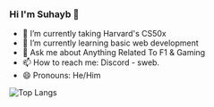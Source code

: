 ### Hi I'm Suhayb 👋

- 🔭 I’m currently taking Harvard's CS50x
- 🌱 I’m currently learning basic web development
- 💬 Ask me about Anything Related To F1 & Gaming
- 📫 How to reach me: Discord - sweb.
- 😄 Pronouns: He/Him

![Top Langs](https://github-readme-stats.vercel.app/api/top-langs/?username=swebi&layout=compact)

